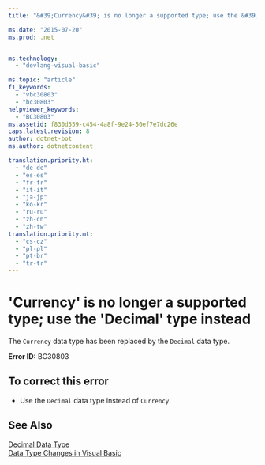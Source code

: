 ```yaml
---
title: "&#39;Currency&#39; is no longer a supported type; use the &#39;Decimal&#39; type instead"

ms.date: "2015-07-20"
ms.prod: .net


ms.technology: 
  - "devlang-visual-basic"

ms.topic: "article"
f1_keywords: 
  - "vbc30803"
  - "bc30803"
helpviewer_keywords: 
  - "BC30803"
ms.assetid: f830d559-c454-4a8f-9e24-50ef7e7dc26e
caps.latest.revision: 8
author: dotnet-bot
ms.author: dotnetcontent

translation.priority.ht: 
  - "de-de"
  - "es-es"
  - "fr-fr"
  - "it-it"
  - "ja-jp"
  - "ko-kr"
  - "ru-ru"
  - "zh-cn"
  - "zh-tw"
translation.priority.mt: 
  - "cs-cz"
  - "pl-pl"
  - "pt-br"
  - "tr-tr"
---
```

# &#39;Currency&#39; is no longer a supported type; use the &#39;Decimal&#39; type instead
The `Currency` data type has been replaced by the `Decimal` data type.  
  
 **Error ID:** BC30803  
  
## To correct this error  
  
-   Use the `Decimal` data type instead of `Currency`.  
  
## See Also  
 [Decimal Data Type](../../visual-basic/language-reference/data-types/decimal-data-type.md)   
 [Data Type Changes in Visual Basic](http://msdn.microsoft.com/en-us/0aca9f54-7231-49a5-ab26-a68ca79d08f3)
